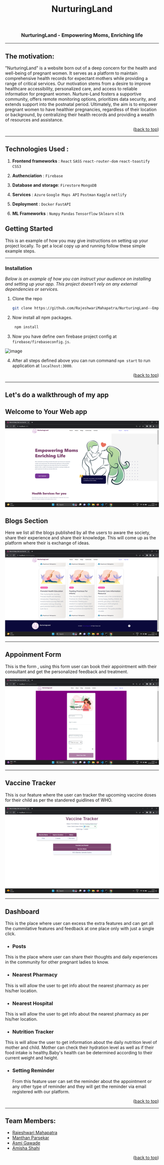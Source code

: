 <h1 align="center"><b>NurturingLand</b></h1>

<div align="center">
  <a id="top" href="https://github.com/RajeshwariMahapatra/NurturingLand--Empowering-Moms-Enriching-Life" target="blank">
    <img src="https://github.com/RajeshwariMahapatra/NurturingLand--Empowering-Moms-Enriching-Life/blob/main/src/logo.png" width="100px" alt="">
  </a>

  <h3 align="center">NurturingLand - Empowering Moms, Enriching life</h3>

  <!-- <p align="center">
    <a href="https://shewin.netlify.app/" target="blank">Live Demo</a> |
    <a href="https://github.com/Sreetama2001/SheWins-Period_Helper/issues" target="blank">Report Bug</a> |
    <a href="https://github.com/Sreetama2001/SheWins-Period_Helper/issues" target="blank">Request Feature</a>
  </p> -->
</div>

---

## The motivation:
"NurturingLand" is a website born out of a deep concern for the health and well-being of pregnant women. It serves as a platform to maintain comprehensive health records for expectant mothers while providing a range of critical services. Our motivation stems from a desire to improve healthcare accessibility, personalized care, and access to reliable information for pregnant women. Nurture-Land fosters a supportive community, offers remote monitoring options, prioritizes data security, and extends support into the postnatal period. Ultimately, the aim is to empower pregnant women to have healthier pregnancies, regardless of their location or background, by centralizing their health records and providing a wealth of resources and assistance.

<!-- <img
  src=""
  alt="Alt text"
  title="Optional title"
  style="display: inline-block; margin: 0 auto; max-width: 300px"> -->
  
  <p align="right">(<a href="#top">back to top</a>)</p>
  
 ---

## Technologies Used :

1. **Frontend frameworks** : `React` `SASS` `react-router-dom` `react-toastify` `CSS3`

2. **Authenciation**       : `Firebase`

3. **Database and storage**: `Firestore` `MongoDB`

4. **Services**            : `Azure` `Google Maps API` `Postman` `Kaggle` `netlify` 

5. **Deployment**          : `Docker` `FastAPI`

6. **ML Frameworks**       : `Numpy` `Pandas` `Tensorflow` `Sklearn` `nltk` 

<!-- GETTING STARTED -->
## Getting Started

This is an example of how you may give instructions on setting up your project locally.
To get a local copy up and running follow these simple example steps.

---

### Installation

_Below is an example of how you can instruct your audience on installing and setting up your app. This project doesn't rely on any external dependencies or services._

1. Clone the repo
   ```sh
   git clone https://github.com/RajeshwariMahapatra/NurturingLand--Empowering-Moms-Enriching-Life.git
   ```
2. Now install all npm packages.
   ```sh
    npm install
   ```
   
3. Now you have define own firebase project config at `firebase/firebaseconfig.js`.

  ![image](https://user-images.githubusercontent.com/86917304/183728317-30372103-f0d7-4e99-b12c-7f0cd825ea18.png)

4. After all steps defined above you can run command `npm start` to run application at `localhost:3000`.

<p align="right">(<a href="#top">back to top</a>)</p>

---

## Let's do a walkthrough of my app

## Welcome to Your Web app

![image](https://github.com/RajeshwariMahapatra/NurturingLand--Empowering-Moms-Enriching-Life/blob/main/src/assets/img/Screenshot%20(134).png)


## **Blogs Section**
Here we list all the blogs published by all the users to aware the society, share their experience and share their knowledge. This will come up as the platform where their is exchange of ideas.

![image](https://github.com/RajeshwariMahapatra/NurturingLand--Empowering-Moms-Enriching-Life/blob/main/src/assets/img/Screenshot%20(133).png)

---

## **Appoinment Form**
This is the form , using this form user can book their appointment with their consultant and get the personalized feedback and treatment.

![image](https://github.com/RajeshwariMahapatra/NurturingLand--Empowering-Moms-Enriching-Life/blob/main/src/assets/img/Screenshot%20(135).png)

---

## **Vaccine Tracker**
This is our feature where the user can tracker the upcoming vaccine doses for their child as per the standered guidlines of WHO.

![image](https://github.com/RajeshwariMahapatra/NurturingLand--Empowering-Moms-Enriching-Life/blob/main/src/assets/img/Screenshot%20(136).png)


---

## Dashboard
This is the place where user can excess the extra features and can get all the cummilative features and feedback at one place only with just a single click.


   - ### Posts
  This is the place where user can share their thoughts and daily experiences in the community for other pregnant ladies to know.

   - ### Nearest Pharmacy
  This is will allow the user to get info about the nearest pharmacy as per his/her location.
  
  
   - ### Nearest Hospital
   This is will allow the user to get info about the nearest pharmacy as per his/her location.
   

  - ### Nutrition Tracker
   This is will allow the user to get information about the daily nutrition level of mother and child. Mother can check their hydration level as well as if their food intake is healthy.Baby's health can be determined according to their current weight and height.
   
   
  - ### Setting Reminder
    From this feature user can set the reminder about the appointment or any other type of reminder and they will get the reminder via email registered with our platform.

        
 
<p align="right">(<a href="#top">back to top</a>)</p>

---
<!-- 
## Contributing

Contributions are what make the open source community such an amazing place to learn, inspire, and create. Any contributions you make are **greatly appreciated**.

If you have a suggestion that would make this better, please fork the repo and create a pull request. You can also simply open an issue with the tag "enhancement".
Don't forget to give the project a star! Thanks again!

1. Fork the Project
2. Create your Feature Branch (`git checkout -b feature/AmazingFeature`)
3. Commit your Changes (`git commit -m 'Add some AmazingFeature'`)
4. Push to the Branch (`git push origin feature/AmazingFeature`)
5. Open a Pull Request

<p align="right">(<a href="#top">back to top</a>)</p> -->


## Team Members: 

- [Rajeshwari Mahapatra](https://github.com/RajeshwariMahapatra)
- [Manthan Parsekar](https://github.com/Manthan997)
- [Asmi Gawade](https://github.com/asmigawade)
- [Amisha Shahi](https://github.com/Amisha-05)


<p align="right">(<a href="#top">back to top</a>)</p>



<!-- ACKNOWLEDGMENTS -->
<!-- ## Acknowledgments

Use this space to list resources you find helpful and would like to give credit to. I've included a few of my favorites to kick things off!

* [GitHub Emoji Cheat Sheet](https://www.webpagefx.com/tools/emoji-cheat-sheet)
* [Alan Ai](https://alan.app/)
* [Favicon Converter](https://favicon.io/favicon-converter/)
* [Firebase](https://firebase.google.com/)
* [Img Shields](https://shields.io)
* [GitHub Pages](https://pages.github.com)
* [Font Awesome](https://fontawesome.com)
* [React Icons](https://react-icons.github.io/react-icons/search)

<p align="right">(<a href="#top">back to top</a>)</p> -->
